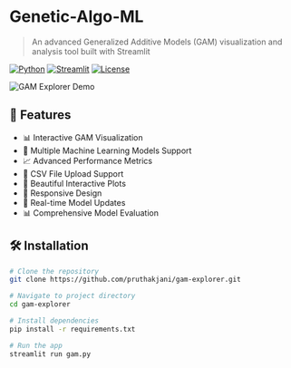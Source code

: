 # Genetic-Algo-ML
> An advanced Generalized Additive Models (GAM) visualization and analysis tool built with Streamlit

[![Python](https://img.shields.io/badge/Python-3.9%2B-blue)](https://www.python.org/downloads/)
[![Streamlit](https://img.shields.io/badge/Streamlit-1.31.0-red)](https://streamlit.io/)
[![License](https://img.shields.io/badge/License-MIT-green.svg)](https://opensource.org/licenses/MIT)

![GAM Explorer Demo](demo.gif)

## 🚀 Features

- 📊 Interactive GAM Visualization
- 🤖 Multiple Machine Learning Models Support
- 📈 Advanced Performance Metrics
- 📁 CSV File Upload Support
- 🎨 Beautiful Interactive Plots
- 📱 Responsive Design
- 🔄 Real-time Model Updates
- 📊 Comprehensive Model Evaluation

## 🛠️ Installation

```bash
# Clone the repository
git clone https://github.com/pruthakjani/gam-explorer.git

# Navigate to project directory
cd gam-explorer

# Install dependencies
pip install -r requirements.txt

# Run the app
streamlit run gam.py
